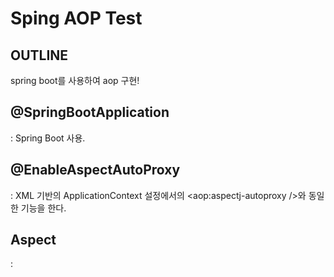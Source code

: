 # Sping AOP Test
## OUTLINE
spring boot를 사용하여 aop 구현!

## @SpringBootApplication
: Spring Boot 사용.

## @EnableAspectAutoProxy
: XML 기반의 ApplicationContext 설정에서의 <aop:aspectj-autoproxy />와 동일한 기능을 한다.

## Aspect
: 
